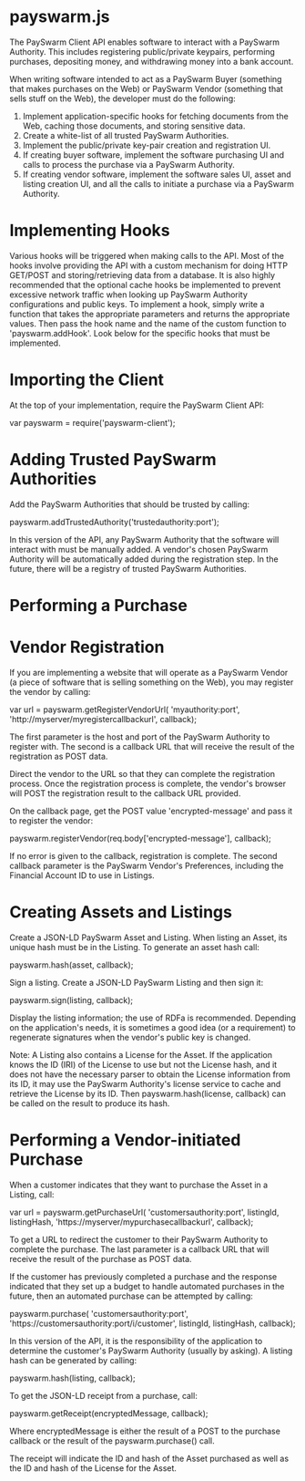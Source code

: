 payswarm.js
===========

The PaySwarm Client API enables software to interact with a PaySwarm
Authority. This includes registering public/private keypairs,
performing purchases, depositing money, and withdrawing money into a 
bank account.

When writing software intended to act as a PaySwarm Buyer
(something that makes purchases on the Web) or PaySwarm Vendor
(something that sells stuff on the Web), the developer must do the following:

1. Implement application-specific hooks for fetching documents from the Web,
   caching those documents, and storing sensitive data.
2. Create a white-list of all trusted PaySwarm Authorities.
3. Implement the public/private key-pair creation and registration UI.
4. If creating buyer software, implement the software purchasing UI 
   and calls to process the purchase via a PaySwarm Authority.
5. If creating vendor software, implement the software sales UI, 
   asset and listing creation UI, and all the calls to initiate a purchase
   via a PaySwarm Authority.

Implementing Hooks
==================

Various hooks will be triggered when making calls to the API. Most of the 
hooks involve providing the API with a custom mechanism for doing HTTP 
GET/POST and storing/retrieving data from a database. 
It is also highly recommended that the optional cache hooks be
implemented to prevent excessive network traffic when looking up PaySwarm
Authority configurations and public keys. To implement a hook, simply write
a function that takes the appropriate parameters and returns the appropriate
values. Then pass the hook name and the name of the custom function to
'payswarm.addHook'. Look below for the specific hooks that must be implemented.

Importing the Client
====================

At the top of your implementation, require the PaySwarm Client API:

  var payswarm = require('payswarm-client');

Adding Trusted PaySwarm Authorities
===================================

Add the PaySwarm Authorities that should be trusted by calling:

  payswarm.addTrustedAuthority('trustedauthority:port');

In this version of the API, any PaySwarm Authority that the software will
interact with must be manually added. A vendor's chosen PaySwarm Authority 
will be automatically added during the registration step. In the future,
there will be a registry of trusted PaySwarm Authorities.

Performing a Purchase
=====================


Vendor Registration
===================

If you are implementing a website that will operate as a PaySwarm Vendor
(a piece of software that is selling something on the Web), you may 
register the vendor by calling:

  var url = payswarm.getRegisterVendorUrl(
    'myauthority:port',
    'http://myserver/myregistercallbackurl',
    callback);

The first parameter is the host and port of the PaySwarm Authority to
register with. The second is a callback URL that will receive the result of
the registration as POST data.

Direct the vendor to the URL so that they can complete the registration
process. Once the registration process is complete, the vendor's browser
will POST the registration result to the callback URL provided.

On the callback page, get the POST value 'encrypted-message' and pass it
to register the vendor:

  payswarm.registerVendor(req.body['encrypted-message'], callback);

If no error is given to the callback, registration is complete. The second
callback parameter is the PaySwarm Vendor's Preferences, including the
Financial Account ID to use in Listings.

Creating Assets and Listings
============================

Create a JSON-LD PaySwarm Asset and Listing. When listing an Asset, its
unique hash must be in the Listing. To generate an asset hash call:

  payswarm.hash(asset, callback);

Sign a listing. Create a JSON-LD PaySwarm Listing and then sign it:

  payswarm.sign(listing, callback);

  Display the listing information; the use of RDFa is recommended. Depending
  on the application's needs, it is sometimes a good idea (or a requirement)
  to regenerate signatures when the vendor's public key is changed.

  Note: A Listing also contains a License for the Asset. If the application
  knows the ID (IRI) of the License to use but not the License hash, and it
  does not have the necessary parser to obtain the License information from
  its ID, it may use the PaySwarm Authority's license service to cache and
  retrieve the License by its ID. Then payswarm.hash(license, callback) can
  be called on the result to produce its hash.

Performing a Vendor-initiated Purchase
======================================

When a customer indicates that they want to purchase the Asset in a 
Listing, call:

  var url = payswarm.getPurchaseUrl(
    'customersauthority:port',
    listingId,
    listingHash,
    'https://myserver/mypurchasecallbackurl',
    callback);

To get a URL to redirect the customer to their PaySwarm Authority to
complete the purchase. The last parameter is a callback URL that will
receive the result of the purchase as POST data.

If the customer has previously completed a purchase and the response
indicated that they set up a budget to handle automated purchases in the
future, then an automated purchase can be attempted by calling:

  payswarm.purchase(
    'customersauthority:port',
    'https://customersauthority:port/i/customer',
    listingId,
    listingHash,
    callback);

In this version of the API, it is the responsibility of the application to
determine the customer's PaySwarm Authority (usually by asking). A listing
hash can be generated by calling:

  payswarm.hash(listing, callback);

To get the JSON-LD receipt from a purchase, call:

  payswarm.getReceipt(encryptedMessage, callback);

Where encryptedMessage is either the result of a POST to the purchase
callback or the result of the payswarm.purchase() call.

The receipt will indicate the ID and hash of the Asset purchased as well
as the ID and hash of the License for the Asset.
